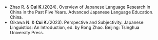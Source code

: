 - Zhao R. & <strong>Cui K.</strong>(2024). Overview of Japanese Language Research in China in the Past Five Years. Advanced Japanese Language Education. China.
- Oikawa N. & <strong>Cui K.</strong>(2023). Perspective and Subjectivity. Japanese Linguistics: An Introduction, ed. by Rong Zhao. Beijing: Tsinghua University Press.

